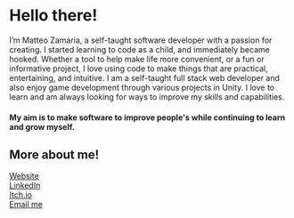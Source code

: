 # Hello there!  
  
I’m Matteo Zamaria, a self-taught software developer with a passion for creating.
I started learning to code as a child, and immediately became hooked.
Whether a tool to help make life more convenient, or a fun or informative project, I love using code to make things that are practical, entertaining, and intuitive.
I am a self-taught full stack web developer and also enjoy game development through various projects in Unity. 
I love to learn and am always looking for ways to improve my skills and capabilities.  

####  My aim is to make software to improve people's while continuing to learn and grow myself.  
  
## More about me!  
[Website](https://matteozamaria.com/)   
[LinkedIn](https://www.linkedin.com/in/matteozamaria/)  
[Itch.io](https://alioth.itch.io/)  
[Email me](mailto:matteozamaria@gmail.com)   
